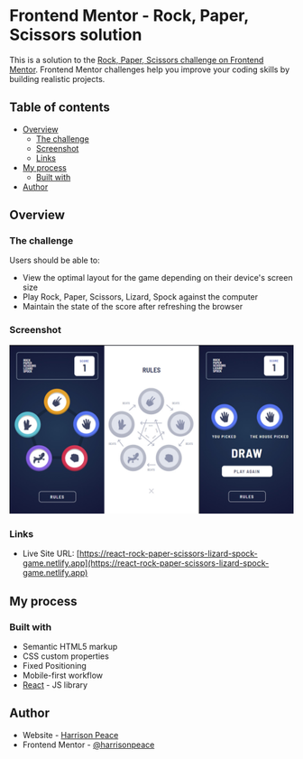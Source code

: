 # Frontend Mentor - Rock, Paper, Scissors solution

This is a solution to the [Rock, Paper, Scissors challenge on Frontend Mentor](https://www.frontendmentor.io/challenges/rock-paper-scissors-game-pTgwgvgH). Frontend Mentor challenges help you improve your coding skills by building realistic projects. 

## Table of contents

- [Overview](#overview)
  - [The challenge](#the-challenge)
  - [Screenshot](#screenshot)
  - [Links](#links)
- [My process](#my-process)
  - [Built with](#built-with)
- [Author](#author)

## Overview

### The challenge

Users should be able to:

- View the optimal layout for the game depending on their device's screen size
- Play Rock, Paper, Scissors, Lizard, Spock against the computer
- Maintain the state of the score after refreshing the browser

### Screenshot

![](./src/img/screenshot.jpg)

### Links

- Live Site URL: [https://react-rock-paper-scissors-lizard-spock-game.netlify.app](https://react-rock-paper-scissors-lizard-spock-game.netlify.app)

## My process

### Built with

- Semantic HTML5 markup
- CSS custom properties
- Fixed Positioning
- Mobile-first workflow
- [React](https://reactjs.org/) - JS library

## Author

- Website - [Harrison Peace](https://www.harrisonpeace.com)
- Frontend Mentor - [@harrisonpeace](https://www.frontendmentor.io/profile/harrisonpeace)

